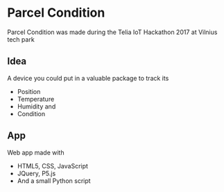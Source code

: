 # Parcel Condition
Parcel Condition was made during the Telia IoT Hackathon 2017 at Vilnius tech park
## Idea
A device you could put in a valuable package to track its
* Position 
* Temperature 
* Humidity and 
* Condition 
## App
Web app made with
* HTML5, CSS, JavaScript
* JQuery, P5.js
* And a small Python script



